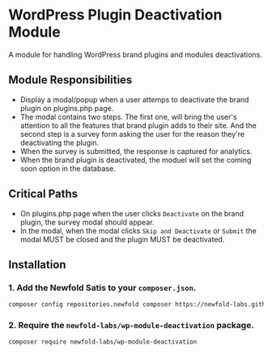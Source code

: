 # WordPress Plugin Deactivation Module
A module for handling WordPress brand plugins and modules deactivations.

## Module Responsibilities

- Display a modal/popup when a user attemps to deactivate the brand plugin on plugins.php page.
- The modal contains two steps. The first one, will bring the user's attention to all the features that brand plugin adds to their site. And the second step is a survey form asking the user for the reason they're deactivating the plugin.
- When the survey is submitted, the response is captured for analytics.
- When the brand plugin is deactivated, the moduel will set the coming soon option in the database.

## Critical Paths

- On plugins.php page when the user clicks `Deactivate` on the brand plugin, the survey modal should appear.
- In the modal, when the modal clicks `Skip and Deactivate` or `Submit` the modal MUST be closed and the plugin MUST be deactivated.

## Installation

### 1. Add the Newfold Satis to your `composer.json`.

```bash
composer config repositories.newfold composer https://newfold-labs.github.io/satis
```

### 2. Require the `newfold-labs/wp-module-deactivation` package.

```bash
composer require newfold-labs/wp-module-deactivation
```
